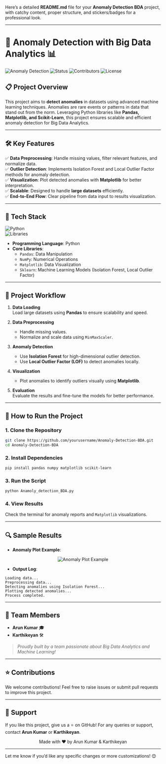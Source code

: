 Here’s a detailed **README.md** file for your **Anomaly Detection BDA** project, with catchy content, proper structure, and stickers/badges for a professional look.

---

# 🚀 Anomaly Detection with Big Data Analytics 📊  

![Anomaly Detection](https://img.shields.io/badge/Anomaly%20Detection-Python%20|%20Machine%20Learning-blue)
![Status](https://img.shields.io/badge/Status-Completed-brightgreen)
![Contributors](https://img.shields.io/badge/Contributors-2-orange)
![License](https://img.shields.io/badge/License-MIT-lightgrey)

## 📋 **Project Overview**  
This project aims to **detect anomalies** in datasets using advanced machine learning techniques. Anomalies are rare events or patterns in data that stand out from the norm. Leveraging Python libraries like **Pandas, Matplotlib, and Scikit-Learn**, this project ensures scalable and efficient anomaly detection for Big Data Analytics.  

---

## 🛠 **Key Features**  

✅ **Data Preprocessing**: Handle missing values, filter relevant features, and normalize data.  
✅ **Outlier Detection**: Implements Isolation Forest and Local Outlier Factor methods for anomaly detection.  
✅ **Visualization**: Plot detected anomalies with **Matplotlib** for better interpretation.  
✅ **Scalable**: Designed to handle **large datasets** efficiently.  
✅ **End-to-End Flow**: Clear pipeline from data input to results visualization.  

---

## 🚀 **Tech Stack**  

![Python](https://img.shields.io/badge/Python-3.9-blue)  
![Libraries](https://img.shields.io/badge/Libraries-Pandas%20%7C%20Numpy%20%7C%20Matplotlib%20%7C%20Sklearn-brightgreen)  

- **Programming Language**: Python  
- **Core Libraries**:  
   - `Pandas`: Data Manipulation  
   - `NumPy`: Numerical Operations  
   - `Matplotlib`: Data Visualization  
   - `Sklearn`: Machine Learning Models (Isolation Forest, Local Outlier Factor)  

---

## 🧩 **Project Workflow**  

1. **Data Loading**  
   Load large datasets using **Pandas** to ensure scalability and speed.  

2. **Data Preprocessing**  
   - Handle missing values.  
   - Normalize and scale data using `MinMaxScaler`.  

3. **Anomaly Detection**  
   - Use **Isolation Forest** for high-dimensional outlier detection.  
   - Use **Local Outlier Factor (LOF)** to detect anomalies locally.  

4. **Visualization**  
   - Plot anomalies to identify outliers visually using **Matplotlib**.  

5. **Evaluation**  
   Evaluate the results and fine-tune the models for better performance.  

---

## 🎯 **How to Run the Project**  

### **1. Clone the Repository**  
```bash
git clone https://github.com/yourusername/Anomaly-Detection-BDA.git
cd Anomaly-Detection-BDA
```

### **2. Install Dependencies**  
```bash
pip install pandas numpy matplotlib scikit-learn
```

### **3. Run the Script**  
```bash
python Anamoly_detection_BDA.py
```

### **4. View Results**  
Check the terminal for anomaly reports and `Matplotlib` visualizations.  

---

## 🔍 **Sample Results**  

- **Anomaly Plot Example**:  
<p align="center">
  <img src="https://via.placeholder.com/500x300?text=Sample+Anomaly+Plot" alt="Anomaly Plot Example"/>
</p>

- **Output Log**:  
```
Loading data...
Preprocessing data...
Detecting anomalies using Isolation Forest...
Plotting detected anomalies...
Process completed.
```

---

## 👥 **Team Members**  

- **Arun Kumar** 🎓  
- **Karthikeyan** 🛠️  

> *Proudly built by a team passionate about Big Data Analytics and Machine Learning!*  

---

## ⭐ **Contributions**  
We welcome contributions! Feel free to raise issues or submit pull requests to improve this project.  

---

## 🎉 **Support**  
If you like this project, give us a ⭐ on GitHub! For any queries or support, contact **Arun Kumar** or **Karthikeyan**.

<p align="center">
  Made with ❤️ by Arun Kumar & Karthikeyan
</p>

---

Let me know if you’d like any specific changes or more customizations! 😊
